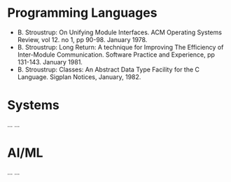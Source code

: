 # Programming Languages
* B. Stroustrup: On Unifying Module Interfaces. ACM Operating Systems Review, vol 12. no 1, pp 90-98. January 1978. 
* B. Stroustrup: Long Return: A technique for Improving The Efficiency of Inter-Module Communication. Software Practice and Experience, pp 131-143. January 1981.
* B. Stroustrup: Classes: An Abstract Data Type Facility for the C Language. Sigplan Notices, January, 1982.
  
# Systems
... ...

# AI/ML
... ...
